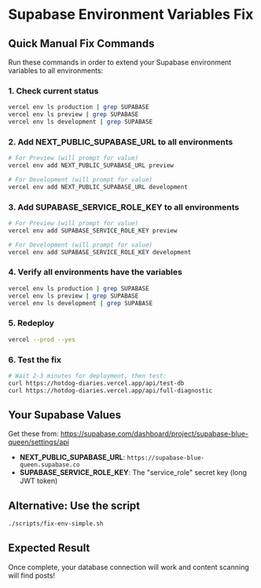 # Supabase Environment Variables Fix

## Quick Manual Fix Commands

Run these commands in order to extend your Supabase environment variables to all environments:

### 1. Check current status
```bash
vercel env ls production | grep SUPABASE
vercel env ls preview | grep SUPABASE  
vercel env ls development | grep SUPABASE
```

### 2. Add NEXT_PUBLIC_SUPABASE_URL to all environments
```bash
# For Preview (will prompt for value)
vercel env add NEXT_PUBLIC_SUPABASE_URL preview

# For Development (will prompt for value)  
vercel env add NEXT_PUBLIC_SUPABASE_URL development
```

### 3. Add SUPABASE_SERVICE_ROLE_KEY to all environments
```bash
# For Preview (will prompt for value)
vercel env add SUPABASE_SERVICE_ROLE_KEY preview

# For Development (will prompt for value)
vercel env add SUPABASE_SERVICE_ROLE_KEY development
```

### 4. Verify all environments have the variables
```bash
vercel env ls production | grep SUPABASE
vercel env ls preview | grep SUPABASE
vercel env ls development | grep SUPABASE
```

### 5. Redeploy
```bash
vercel --prod --yes
```

### 6. Test the fix
```bash
# Wait 2-3 minutes for deployment, then test:
curl https://hotdog-diaries.vercel.app/api/test-db
curl https://hotdog-diaries.vercel.app/api/full-diagnostic
```

## Your Supabase Values

Get these from: https://supabase.com/dashboard/project/supabase-blue-queen/settings/api

- **NEXT_PUBLIC_SUPABASE_URL**: `https://supabase-blue-queen.supabase.co`
- **SUPABASE_SERVICE_ROLE_KEY**: The "service_role" secret key (long JWT token)

## Alternative: Use the script
```bash
./scripts/fix-env-simple.sh
```

## Expected Result

Once complete, your database connection will work and content scanning will find posts!